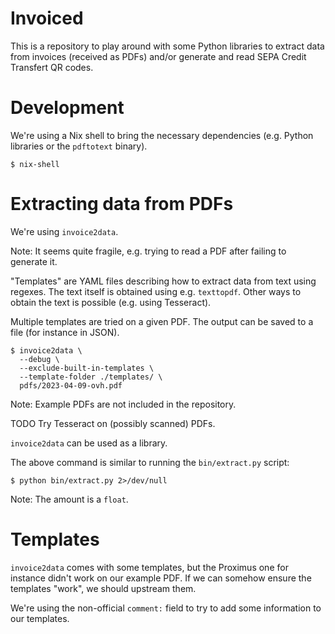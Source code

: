 # Invoiced

This is a repository to play around with some Python libraries to extract data
from invoices (received as PDFs) and/or generate and read SEPA Credit Transfert
QR codes.

# Development

We're using a Nix shell to bring the necessary dependencies (e.g. Python
libraries or the `pdftotext` binary).

```
$ nix-shell
```

# Extracting data from PDFs

We're using `invoice2data`.

Note: It seems quite fragile, e.g. trying to read a PDF after failing to
generate it.

"Templates" are YAML files describing how to extract data from text using
regexes. The text itself is obtained using e.g. `texttopdf`. Other ways to
obtain the text is possible (e.g. using Tesseract).

Multiple templates are tried on a given PDF. The output can be saved to a file
(for instance in JSON).

```
$ invoice2data \
  --debug \
  --exclude-built-in-templates \
  --template-folder ./templates/ \
  pdfs/2023-04-09-ovh.pdf
```

Note: Example PDFs are not included in the repository.

TODO Try Tesseract on (possibly scanned) PDFs.

`invoice2data` can be used as a library.

The above command is similar to running the `bin/extract.py` script:

```
$ python bin/extract.py 2>/dev/null
```

Note: The amount is a `float`.

# Templates

`invoice2data` comes with some templates, but the Proximus one for instance
didn't work on our example PDF. If we can somehow ensure the templates "work",
we should upstream them.

We're using the non-official `comment:` field to try to add some information to
our templates.
